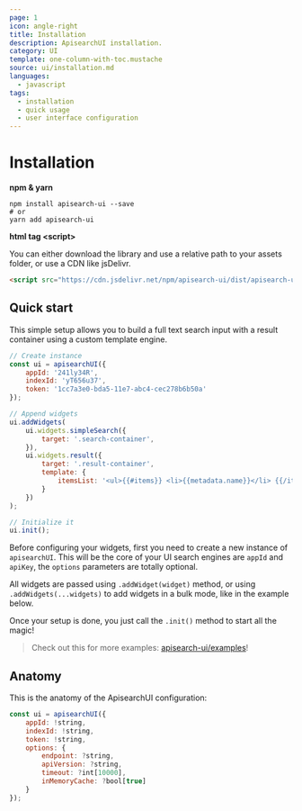 ```yaml
---
page: 1
icon: angle-right
title: Installation
description: ApisearchUI installation.
category: UI
template: one-column-with-toc.mustache
source: ui/installation.md
languages: 
  - javascript
tags:
  - installation
  - quick usage
  - user interface configuration
---
```


# Installation

**npm & yarn**

```shell
npm install apisearch-ui --save
# or
yarn add apisearch-ui
```

**html tag \<script\>**

You can either download the library and use a relative path to 
your assets folder, or use a CDN like jsDelivr. 
```html
<script src="https://cdn.jsdelivr.net/npm/apisearch-ui/dist/apisearch-ui.min.js"></script>
``````


## Quick start

This simple setup allows you to build a full text search
input with a result container using a custom template 
engine.

```javascript
// Create instance
const ui = apisearchUI({
    appId: '241ly34R',
    indexId: 'yT656u37',
    token: '1cc7a3e0-bda5-11e7-abc4-cec278b6b50a'
});

// Append widgets
ui.addWidgets(
    ui.widgets.simpleSearch({
        target: '.search-container',
    }),
    ui.widgets.result({
        target: '.result-container',
        template: {
            itemsList: '<ul>{{#items}} <li>{{metadata.name}}</li> {{/items}}</ul>',
        }
    })
);

// Initialize it
ui.init();
```

Before configuring your widgets, first you need to create
a new instance of `apisearchUI`. This will be the core
of your UI search engines are `appId` and `apiKey`, the `options`
parameters are totally optional.

All widgets are passed using `.addWidget(widget)` method,
or using `.addWidgets(...widgets)` to add widgets in a bulk mode,
like in the example below.

Once your setup is done, you just call the `.init()` method to 
start all the magic!

> Check out this for more examples: 
> [apisearch-ui/examples](https://github.com/puntmig/javascript-search-ui/tree/master/examples)!


## Anatomy
This is the anatomy of the ApisearchUI configuration:

```javascript
const ui = apisearchUI({
    appId: !string,
    indexId: !string,
    token: !string,
    options: {
        endpoint: ?string,
        apiVersion: ?string,
        timeout: ?int[10000],
        inMemoryCache: ?bool[true]
    }
});
```